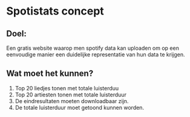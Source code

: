 
# Spotistats concept

 ## Doel:

 Een gratis website waarop men spotify data kan uploaden om op een eenvoudige manier een duidelijke representatie van hun data te krijgen.

 ## Wat moet het kunnen?
 
 1. Top 20 liedjes tonen met totale luisterduu
 2. Top 20 artiesten tonen met totale luisterduur
 3. De eindresultaten moeten downloadbaar zijn.
 4. De totale luisterduur moet getoond kunnen worden.
